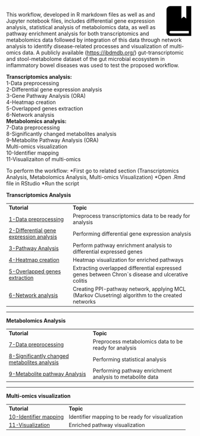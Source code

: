 <img src="../images/tutorials-icon.png" width="80" align="right"/>

This workflow, developed in R markdown files as well as and Jupyter notebook files, includes differential gene expression analysis, statistical analysis of metabolomics data, as well as pathway enrichment analysis for both transcriptomics and metabolomics data followed by integration of this data through network analysis to identify disease-related processes and visualization of multi-omics data. A publicly available (https://ibdmdb.org/) gut-transcriptomic and stool-metabolome dataset of the gut microbial ecosystem in inflammatory bowel diseases was used to test the proposed workflow.

<b>Transcriptomics analysis:</b><br>
1-Data preprocessing<br>
2-Differential gene expression analysis<br>
3-Gene Pathway Analysis (ORA)<br>
4-Heatmap creation<br>
5-Overlapped genes extraction<br>
6-Network analysis<br>
<b>Metabolomics analysis:</b><br>
7-Data preprocessing<br>
8-Significantly changed metabolites analysis<br>
9-Metabolite Pathway Analysis (ORA)<br>
Multi-omics visualization<br>
10-Identifier mapping<br>
11-Visualizaiton of multi-omics<br>

To perform the workflow:
*First go to related section (Transcriptomics Analysis, Metabolomics Analysis, Multi-omics Visualization) 
*Open .Rmd file in RStudio
*Run the script

**Transcriptomics Analysis**
<table>
<tr>
<td><b>Tutorial</b></td><td><b>Topic</b></td>
</tr>
<tr>
<td><a href="https://github.com/BiGCAT-UM/Transcriptomics_Metabolomics_Analysis/tree/master/transcriptomics_analysis/1-data_preprocessing">1-Data preprocessing </a></td><td>Preprocess transcriptomics data to be ready for analysis</td>
</tr>
<tr>
<td><a href="https://github.com/BiGCAT-UM/Transcriptomics_Metabolomics_Analysis/tree/master/transcriptomics_analysis/2-differential_gene_expression_analysis">2-Differential gene expression analysis</a></td><td>Performing differential gene expression analysis</td>
</tr>
<tr>
<td><a href="https://github.com/BiGCAT-UM/Transcriptomics_Metabolomics_Analysis/tree/master/transcriptomics_analysis/3-pathway_analysis">3-Pathway Analysis</a></td><td>Perform pathway enrichment analysis to differential expressed genes</td>
<tr>
<td><a href="https://github.com/BiGCAT-UM/Transcriptomics_Metabolomics_Analysis/tree/master/transcriptomics_analysis/4-create_heatmap">4-Heatmap creation</a></td><td>Heatmap visualization for enriched pathways </td>
</tr>
<tr>
<td><a href="https://github.com/BiGCAT-UM/Transcriptomics_Metabolomics_Analysis/tree/master/transcriptomics_analysis/5-extract-overlapped_genes">5-Overlapped genes extraction</a></td><td>Extracting overlapped differential expressed genes between Chron`s disease and ulcerative colitis </td>
</tr>
<tr>
<td><a href="https://github.com/BiGCAT-UM/Transcriptomics_Metabolomics_Analysis/tree/master/transcriptomics_analysis/6-network_analysis">6-Network analysis</a></td><td>Creating PPI-pathway network, applying MCL (Markov Clusetring) algorithm to the created networks</td>
</tr>
</table>

***
**Metabolomics Analysis**
<table>
<tr>
<td><b>Tutorial</b></td><td><b>Topic</b></td>
</tr>
<tr>
<td><a href="https://github.com/BiGCAT-UM/Transcriptomics_Metabolomics_Analysis/tree/master/metabolomics_analysis/7-metabolite_data_preprocessing">7-Data preprocessing </a></td><td>Preprocess metabolomics data to be ready for analysis</td>
</tr>
<tr>
<td><a href="https://github.com/BiGCAT-UM/Transcriptomics_Metabolomics_Analysis/tree/master/metabolomics_analysis/8-significantly_changed_metabolites_analysis">8-Significantly changed metabolites analysis</a></td><td>Performing statistical analysis</td>
</tr>
<tr>
<td><a href="https://github.com/BiGCAT-UM/Transcriptomics_Metabolomics_Analysis/tree/master/metabolomics_analysis/9-metabolite_pathway_analysis">9-Metabolite pathway Analysis</a></td><td>Performing pathway enrichment analysis to metabolite data</td>
</tr>
</table>

***
**Multi-omics visualization**
<table>
<tr>
<td><b>Tutorial</b></td><td><b>Topic</b></td>
</tr>
<tr>
<td><a href="https://github.com/BiGCAT-UM/Transcriptomics_Metabolomics_Analysis/tree/master/visualization_multiomics/10-identifier_mapping">10-Identifier mapping </a></td><td>Identifier mapping to be ready for visualization</td>
</tr>
<tr>
<td><a href="https://github.com/BiGCAT-UM/Transcriptomics_Metabolomics_Analysis/tree/master/visualization_multiomics/11-visualization">11-Visualization</a></td><td>Enriched pathway visualization</td>
</tr>
</table>